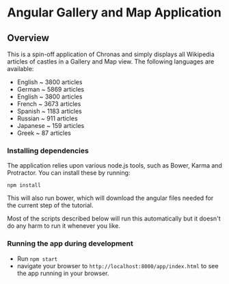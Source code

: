# Angular Gallery and Map Application

## Overview

This is a spin-off application of Chronas and simply displays all Wikipedia articles of castles in a Gallery and Map view.
The following languages are available:
* English ~ 3800 articles
* German ~ 5869 articles
* English ~ 3800 articles
* French ~ 3673 articles
* Spanish ~ 1183 articles
* Russian ~ 911 articles
* Japanese ~ 159 articles
* Greek ~ 87 articles

### Installing dependencies

The application relies upon various node.js tools, such as Bower, Karma and Protractor.  You can
install these by running:

```
npm install
```

This will also run bower, which will download the angular files needed for the current step of the
tutorial.

Most of the scripts described below will run this automatically but it doesn't do any harm to run
it whenever you like.

### Running the app during development

- Run `npm start`
- navigate your browser to `http://localhost:8000/app/index.html` to see the app running in your browser.
